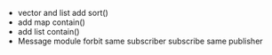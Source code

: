 * vector and list add sort()
* add map contain()
* add list contain()
* Message module forbit same subscriber subscribe same publisher



